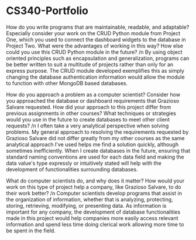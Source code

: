 # CS340-Portfolio
How do you write programs that are maintainable, readable, and adaptable? Especially consider your work on the CRUD Python module from Project One, which you used to 
connect the dashboard widgets to the database in Project Two. What were the advantages of working in this way? How else could you use this CRUD Python module in the 
future? /n
By using object oriented principles such as encapsulation and generalization, programs can be better written to suit a multitude of projects rather than only for an 
express purpose. The CRUD module developed exemplifies this as simply changing the database authentication information would allow the module to function with other 
MongoDB based databases.

How do you approach a problem as a computer scientist? Consider how you approached the database or dashboard requirements that Grazioso Salvare requested. How did your 
approach to this project differ from previous assignments in other courses? What techniques or strategies would you use in the future to create databases to meet other 
client requests? /n
I often take a very analytical perspective when solving problems. My general approach to resolving the requirements requested by Grazioso Salvare did not differ greatly from my other courses as the same analytical approach I've used helps me find a solution quickly, although sometimes inefficiently. When I create databases in the future, ensuring that standard naming conventions are used for each data field and making the data value's type expressly or intuitively stated will help with the development of functionalities surrounding databases.

What do computer scientists do, and why does it matter? How would your work on this type of project help a company, like Grazioso Salvare, to do their work better? /n
Computer scientists develop programs that assist in the organization of information, whether that is analyzing, protecting, storing, retrieving, modifying, or presenting 
data. As information is important for any company, the development of database functionalities made in this project would help companies more easily access relevant 
information and spend less time doing clerical work allowing more time to be spent in the field.
